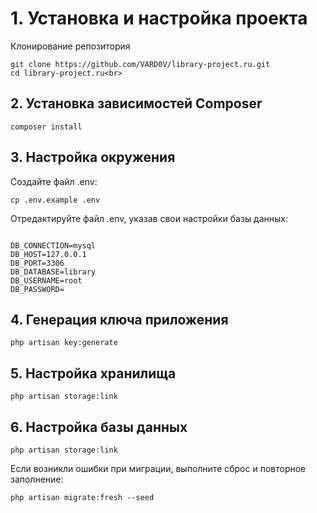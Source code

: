 # 1. Установка и настройка проекта<br>
Клонирование репозитория
```
git clone https://github.com/VARD0V/library-project.ru.git
cd library-project.ru<br>
```
## 2. Установка зависимостей Composer<br>
```
composer install
```
## 3. Настройка окружения
Создайте файл .env:
```
cp .env.example .env
```
Отредактируйте файл .env, указав свои настройки базы данных:
```

DB_CONNECTION=mysql
DB_HOST=127.0.0.1
DB_PORT=3306
DB_DATABASE=library
DB_USERNAME=root
DB_PASSWORD=
```
## 4. Генерация ключа приложения
```
php artisan key:generate
```
## 5. Настройка хранилища
```
php artisan storage:link
```
## 6. Настройка базы данных
```
php artisan storage:link
```
Если возникли ошибки при миграции, выполните сброс и повторное заполнение:
```
php artisan migrate:fresh --seed
```
